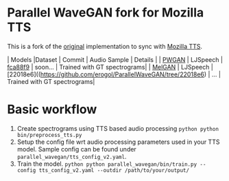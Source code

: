 # Parallel WaveGAN fork for Mozilla TTS
This is a fork of the [original](https://github.com/kan-bayashi/ParallelWaveGAN) implementation to sync with [Mozilla TTS](https://github.com/mozilla/TTS).

| Models |Dataset | Commit            | Audio Sample  | Details |
| [PWGAN](https://drive.google.com/drive/folders/1kqIgxSrVoCA-KdpiOYqsVz5kbZyHVtK4?usp=sharing) | LJSpeech | [fca88f9](https://github.com/erogol/ParallelWaveGAN/tree/fca88f9) | soon... | Trained with GT spectrograms|
| [MelGAN](https://drive.google.com/drive/folders/1TSPRdm8N50QhKDmYaje7RlJrGH635SoX?usp=sharing) | LJSpeech |[22018e6]((https://github.com/erogol/ParallelWaveGAN/tree/22018e6) | ... | Trained with GT spectrograms|

# Basic workflow
1. Create spectrograms using TTS based audio processing 
```python python bin/preprocess_tts.py```
2. Setup the config file wrt audio processing parameters used in your TTS model. Sample config can be found under ```parallel_wavegan/tts_config_v2.yaml```.
3. Train the model.
```python python parallel_wavegan/bin/train.py --config tts_config_v2.yaml --outdir /path/to/your/output/```


